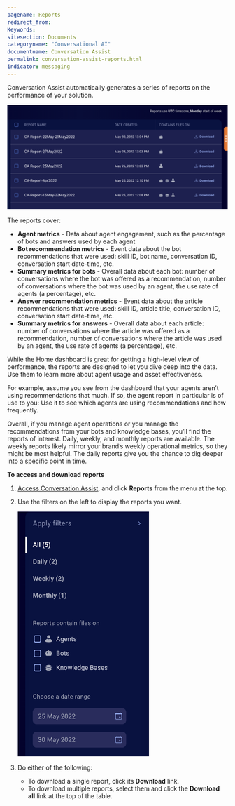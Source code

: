 ```yaml
---
pagename: Reports
redirect_from:
Keywords:
sitesection: Documents
categoryname: "Conversational AI"
documentname: Conversation Assist
permalink: conversation-assist-reports.html
indicator: messaging
---
```


Conversation Assist automatically generates a series of reports on the performance of your solution.

<img class="fancyimage" style="width:800px" src="img/agentassist/reports1.png" alt="">

The reports cover:

* **Agent metrics** - Data about agent engagement, such as the percentage of bots and answers used by each agent
* **Bot recommendation metrics** - Event data about the bot recommendations that were used: skill ID, bot name, conversation ID, conversation start date-time, etc.
* **Summary metrics for bots** - Overall data about each bot: number of conversations where the bot was offered as a recommendation, number of conversations where the bot was used by an agent, the use rate of agents (a percentage), etc.
* **Answer recommendation metrics** - Event data about the article recommendations that were used: skill ID, article title, conversation ID, conversation start date-time, etc.
* **Summary metrics for answers** - Overall data about each article: number of conversations where the article was offered as a recommendation, number of conversations where the article was used by an agent, the use rate of agents (a percentage), etc.

While the Home dashboard is great for getting a high-level view of performance, the reports are designed to let you dive deep into the data. Use them to learn more about agent usage and asset effectiveness.

For example, assume you see from the dashboard that your agents aren’t using recommendations that much. If so, the agent report in particular is of use to you: Use it to see which agents are using recommendations and how frequently.

Overall, if you manage agent operations or you manage the recommendations from your bots and knowledge bases, you’ll find the reports of interest. Daily, weekly, and monthly reports are available. The weekly reports likely mirror your brand’s weekly operational metrics, so they might be most helpful. The daily reports give you the chance to dig deeper into a specific point in time.

**To access and download reports**

1. [Access Conversation Assist](conversation-assist-overview.html#access-conversation-assist), and click **Reports** from the menu at the top.
2. Use the filters on the left to display the reports you want.

    <img class="fancyimage" style="width:300px" src="img/agentassist/reports2.png" alt="">

3. Do either of the following:
    * To download a single report, click its **Download** link.
    * To download multiple reports, select them and click the **Download all** link at the top of the table.
